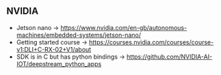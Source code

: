 ## NVIDIA
* Jetson nano -> https://www.nvidia.com/en-gb/autonomous-machines/embedded-systems/jetson-nano/
* Getting started course -> https://courses.nvidia.com/courses/course-v1:DLI+C-RX-02+V1/about
* SDK is in C but has python bindings -> https://github.com/NVIDIA-AI-IOT/deepstream_python_apps